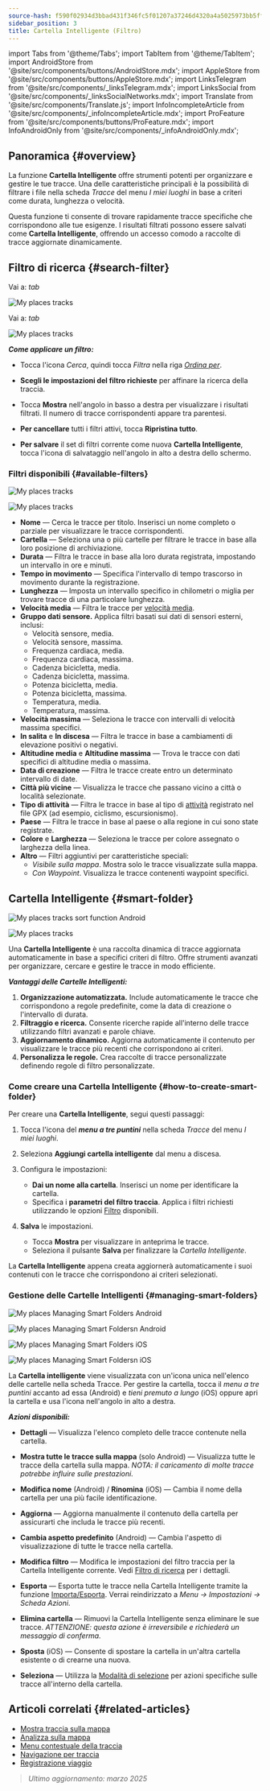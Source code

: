 ```yaml
---
source-hash: f590f02934d3bbad431f346fc5f01207a37246d4320a4a5025973bb5ff373b63
sidebar_position: 3
title: Cartella Intelligente (Filtro)
---
```

import Tabs from '@theme/Tabs';
import TabItem from '@theme/TabItem';
import AndroidStore from '@site/src/components/buttons/AndroidStore.mdx';
import AppleStore from '@site/src/components/buttons/AppleStore.mdx';
import LinksTelegram from '@site/src/components/_linksTelegram.mdx';
import LinksSocial from '@site/src/components/_linksSocialNetworks.mdx';
import Translate from '@site/src/components/Translate.js';
import InfoIncompleteArticle from '@site/src/components/_infoIncompleteArticle.mdx';
import ProFeature from '@site/src/components/buttons/ProFeature.mdx';
import InfoAndroidOnly from '@site/src/components/_infoAndroidOnly.mdx';



## Panoramica {#overview}

La funzione **Cartella Intelligente** offre strumenti potenti per organizzare e gestire le tue tracce. Una delle caratteristiche principali è la possibilità di filtrare i file nella scheda *Tracce* del menu *I miei luoghi* in base a criteri come durata, lunghezza o velocità.

Questa funzione ti consente di trovare rapidamente tracce specifiche che corrispondono alle tue esigenze. I risultati filtrati possono essere salvati come **Cartella Intelligente**, offrendo un accesso comodo a raccolte di tracce aggiornate dinamicamente.


## Filtro di ricerca {#search-filter}

<Tabs groupId="operating-systems" queryString="current-os">

<TabItem value="android" label="Android">

Vai a: *<Translate android="true" ids="shared_string_menu,shared_string_my_places,shared_string_gpx_files"/> tab*

![My places tracks](@site/static/img/personal/tracks/my_places_tracks_filter_2_andr.png)

</TabItem>

<TabItem value="ios" label="iOS">

Vai a: *<Translate ios="true" ids="shared_string_menu,shared_string_my_places,shared_string_gpx_tracks"/> tab*

![My places tracks](@site/static/img/personal/tracks/my_places_tracks_filter_ios.png)

</TabItem>

</Tabs>

***Come applicare un filtro:***

- Tocca l'icona *Cerca*, quindi tocca *Filtra* nella riga [*Ordina per*](./manage-tracks.md#sort-by).

- **Scegli le impostazioni del filtro richieste** per affinare la ricerca della traccia.

- Tocca **Mostra** nell'angolo in basso a destra per visualizzare i risultati filtrati. Il numero di tracce corrispondenti appare tra parentesi.

- **Per cancellare** tutti i filtri attivi, tocca **Ripristina tutto**.

- **Per salvare** il set di filtri corrente come nuova **Cartella Intelligente**, tocca l'icona di salvataggio nell'angolo in alto a destra dello schermo.


### Filtri disponibili {#available-filters}

<Tabs groupId="operating-systems" queryString="current-os">

<TabItem value="android" label="Android">

![My places tracks](@site/static/img/personal/tracks/my_places_tracks_filter_andr.png)

</TabItem>

<TabItem value="ios" label="iOS">

![My places tracks](@site/static/img/personal/tracks/my_places_tracks_filter_2_ios.png)

</TabItem>

</Tabs>

- **Nome** — Cerca le tracce per titolo. Inserisci un nome completo o parziale per visualizzare le tracce corrispondenti.
- **Cartella** — Seleziona una o più cartelle per filtrare le tracce in base alla loro posizione di archiviazione.
- **Durata** — Filtra le tracce in base alla loro durata registrata, impostando un intervallo in ore e minuti.
- **Tempo in movimento** — Specifica l'intervallo di tempo trascorso in movimento durante la registrazione.
- **Lunghezza** — Imposta un intervallo specifico in chilometri o miglia per trovare tracce di una particolare lunghezza.
- **Velocità media** — Filtra le tracce per [velocità media](../../widgets/info-widgets.md#average-speed).
- **Gruppo dati sensore.**
    Applica filtri basati sui dati di sensori esterni, inclusi:
    - Velocità sensore, media.
    - Velocità sensore, massima.
    - Frequenza cardiaca, media.
    - Frequenza cardiaca, massima.
    - Cadenza bicicletta, media.
    - Cadenza bicicletta, massima.
    - Potenza bicicletta, media.
    - Potenza bicicletta, massima.
    - Temperatura, media.
    - Temperatura, massima.
- **Velocità massima** — Seleziona le tracce con intervalli di velocità massima specifici.
- **In salita** e **In discesa** — Filtra le tracce in base a cambiamenti di elevazione positivi o negativi.
- **Altitudine media** e **Altitudine massima** — Trova le tracce con dati specifici di altitudine media o massima.
- **Data di creazione** — Filtra le tracce create entro un determinato intervallo di date.
- **Città più vicine** — Visualizza le tracce che passano vicino a città o località selezionate.
- **Tipo di attività** — Filtra le tracce in base al tipo di [attività](../../map/tracks/track-context-menu.md#track-information-activity) registrato nel file GPX (ad esempio, ciclismo, escursionismo).
- **Paese** — Filtra le tracce in base al paese o alla regione in cui sono state registrate.
- **Colore** e **Larghezza** — Seleziona le tracce per colore assegnato o larghezza della linea.
- **Altro** — Filtri aggiuntivi per caratteristiche speciali:
    - *Visibile sulla mappa*. Mostra solo le tracce visualizzate sulla mappa.
    - *Con Waypoint*. Visualizza le tracce contenenti waypoint specifici.


## Cartella Intelligente {#smart-folder}

<Tabs groupId="operating-systems" queryString="current-os">

<TabItem value="android" label="Android">

![My places tracks sort function Android](@site/static/img/personal/tracks/my_places_smart_folder_andr.png)

</TabItem>

<TabItem value="ios" label="iOS">

![My places tracks](@site/static/img/personal/tracks/my_places_smart_folder_ios.png)

</TabItem>

</Tabs>

Una **Cartella Intelligente** è una raccolta dinamica di tracce aggiornata automaticamente in base a specifici criteri di filtro. Offre strumenti avanzati per organizzare, cercare e gestire le tracce in modo efficiente.

***Vantaggi delle Cartelle Intelligenti:***

1. **Organizzazione automatizzata.**
    Include automaticamente le tracce che corrispondono a regole predefinite, come la data di creazione o l'intervallo di durata.
2. **Filtraggio e ricerca.**
    Consente ricerche rapide all'interno delle tracce utilizzando filtri avanzati e parole chiave.
3. **Aggiornamento dinamico.**
    Aggiorna automaticamente il contenuto per visualizzare le tracce più recenti che corrispondono ai criteri.
4. **Personalizza le regole.**
    Crea raccolte di tracce personalizzate definendo regole di filtro personalizzate.


### Come creare una Cartella Intelligente {#how-to-create-smart-folder}

Per creare una **Cartella Intelligente**, segui questi passaggi:

1. Tocca l'icona del ***menu a tre puntini*** nella scheda *Tracce* del menu *I miei luoghi*.

2. Seleziona **Aggiungi cartella intelligente** dal menu a discesa.

3. Configura le impostazioni:
   - **Dai un nome alla cartella**. Inserisci un nome per identificare la cartella.
   - Specifica i **parametri del filtro traccia**. Applica i filtri richiesti utilizzando le opzioni [Filtro](#available-filters) disponibili.

4. **Salva** le impostazioni.
    - Tocca **Mostra** per visualizzare in anteprima le tracce.
    - Seleziona il pulsante **Salva** per finalizzare la *Cartella Intelligente*.

La **Cartella Intelligente** appena creata aggiornerà automaticamente i suoi contenuti con le tracce che corrispondono ai criteri selezionati.


### Gestione delle Cartelle Intelligenti {#managing-smart-folders}

<Tabs groupId="operating-systems" queryString="current-os">

<TabItem value="android" label="Android">

![My places Managing Smart Folders Android](@site/static/img/personal/tracks/my_places_smart_folder_2-1_andr.png)

![My places Managing Smart Foldersn Android](@site/static/img/personal/tracks/my_places_smart_folder_3_andr.png)

</TabItem>

<TabItem value="ios" label="iOS">

![My places Managing Smart Folders iOS](@site/static/img/personal/tracks/folder_menu_2_ios.png)

![My places Managing Smart Foldersn iOS](@site/static/img/personal/tracks/my_places_smart_folder_2_ios.png)

</TabItem>

</Tabs>

La **Cartella intelligente** viene visualizzata con un'icona unica nell'elenco delle cartelle nella scheda Tracce. Per gestire la cartella, tocca il *menu a tre puntini* accanto ad essa (Android) e *tieni premuto a lungo* (iOS) oppure apri la cartella e usa l'icona nell'angolo in alto a destra.

***Azioni disponibili:***

- **Dettagli** — Visualizza l'elenco completo delle tracce contenute nella cartella.

- **Mostra tutte le tracce sulla mappa** (solo Android) — Visualizza tutte le tracce della cartella sulla mappa.
    *NOTA: il caricamento di molte tracce potrebbe influire sulle prestazioni.*

- **Modifica nome** (Android) / **Rinomina** (iOS) — Cambia il nome della cartella per una più facile identificazione.

- **Aggiorna** — Aggiorna manualmente il contenuto della cartella per assicurarti che includa le tracce più recenti.

- **Cambia aspetto predefinito** (Android) — Cambia l'aspetto di visualizzazione di tutte le tracce nella cartella.

- **Modifica filtro** — Modifica le impostazioni del filtro traccia per la Cartella Intelligente corrente. Vedi [Filtro di ricerca](#search-filter) per i dettagli.

- **Esporta** — Esporta tutte le tracce nella Cartella Intelligente tramite la funzione [Importa/Esporta](../../personal/import-export.md). Verrai reindirizzato a *Menu → Impostazioni → Scheda Azioni*.

- **Elimina cartella** — Rimuovi la Cartella Intelligente senza eliminare le sue tracce.
    *ATTENZIONE: questa azione è irreversibile e richiederà un messaggio di conferma.*

- **Sposta** (iOS) — Consente di spostare la cartella in un'altra cartella esistente o di crearne una nuova.

- **Seleziona** — Utilizza la [Modalità di selezione](./manage-tracks.md#selection-mode) per azioni specifiche sulle tracce all'interno della cartella.


## Articoli correlati {#related-articles}

- [Mostra traccia sulla mappa](../../map/tracks/index.md)
- [Analizza sulla mappa](../../map/tracks/index.md#analyze-track-on-map)
- [Menu contestuale della traccia](../../map/tracks/track-context-menu.md)
- [Navigazione per traccia](../../navigation/setup/gpx-navigation.md)
- [Registrazione viaggio](../../plugins/trip-recording.md)

> *Ultimo aggiornamento: marzo 2025*